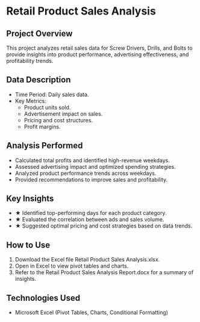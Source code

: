 # Retail Product Sales Analysis

## Project Overview
This project analyzes retail sales data for Screw Drivers, Drills, and Bolts to provide insights into product performance, advertising effectiveness, and profitability trends.

## Data Description
- Time Period: Daily sales data.
- Key Metrics:
  - Product units sold.
  - Advertisement impact on sales.
  - Pricing and cost structures.
  - Profit margins.

## Analysis Performed
- Calculated total profits and identified high-revenue weekdays.
- Assessed advertising impact and optimized spending strategies.
- Analyzed product performance trends across weekdays.
- Provided recommendations to improve sales and profitability.

## Key Insights
- ★ Identified top-performing days for each product category.
- ★ Evaluated the correlation between ads and sales volume.
- ★ Suggested optimal pricing and cost strategies based on data trends.

## How to Use
1. Download the Excel file Retail Product Sales Analysis.xlsx.
2. Open in Excel to view pivot tables and charts.
3. Refer to the Retail Product Sales Analysis Report.docx for a summary of insights.

## Technologies Used
- Microsoft Excel (Pivot Tables, Charts, Conditional Formatting)
